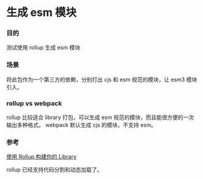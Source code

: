# 生成 esm 模块

### 目的
测试使用 rollup 生成 esm 模块

### 场景
将此包作为一个第三方的依赖，分别打出 cjs 和 esm 规范的模块，让 esm3 模块引入。

### rollup vs webpack
rollup 比较适合 library 打包，可以生成 esm 规范的模块，而且能很方便的一次输出多种格式。
webpack 默认生成 cjs 的模块，不支持 esm。

### 参考
[使用 Rollup 构建你的 Library](https://zhuanlan.zhihu.com/p/34218678)

rollup 已经支持代码分割和动态加载了。

